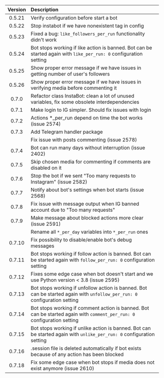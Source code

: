 | Version | Description                                        |
|:-------:|:---------------------------------------------------|
| 0.5.21  | Verify configuration before start a bot            |
| 0.5.22  | Stop instabot if we have nonexistent tag in config |
| 0.5.23  | Fixed a bug: `like_followers_per_run` functionality didn't work |
| 0.5.24  | Bot stops working if like action is banned. Bot can be started again with `like_per_run: 0` configuration setting |
| 0.5.25  | Show proper error message if we have issues in getting number of user's followers |
| 0.5.26  | Show proper error message if we have issues in verifying media before commenting it |
| 0.7.0   | Refactor class InstaBot: clean a lot of unused variables, fix some obsolete interdependencies |
| 0.7.1   | Make login to IG simpler. Should fix issues with login |
| 0.7.2   | Actions *_per_run depend on time the bot works (issue 2574) |
| 0.7.3   | Add Telegram handler package |
|         | Fix issue with posts commenting (issue 2578) |
| 0.7.4   | Bot can run many days without interruption (issue 2402) |
| 0.7.5   | Skip chosen media for commenting if comments are disabled on it |
| 0.7.6   | Stop the bot if we sent "Too many requests to Instagram" (issue 2582) |
| 0.7.7   | Notify about bot's settings when bot starts (issue 2568) |
| 0.7.8   | Fix issue with message output when IG banned account due to "Too many requests" |
| 0.7.9   | Make message about blocked actions more clear (issue 2591) |
|         | Rename all `*_per_day` variables into `*_per_run` ones |
| 0.7.10  | Fix possibility to disable/enable bot's debug messages |
| 0.7.11  | Bot stops working if follow action is banned. Bot can be started again with `follow_per_run: 0` configuration setting |
| 0.7.12  | Fixes some edge case when bot doesn't start and we use Python version < 3.8 (issue 2595) |
| 0.7.13  | Bot stops working if unfollow action is banned. Bot can be started again with `unfollow_per_run: 0` configuration setting |
| 0.7.14  | Bot stops working if comment action is banned. Bot can be started again with `comment_per_run: 0` configuration setting |
| 0.7.15  | Bot stops working if unlike action is banned. Bot can be started again with `unlike_per_run: 0` configuration setting |
| 0.7.16  | .session file is deleted automatically if bot exists because of any action has been blocked |
| 0.7.18  | Fix some edge case when bot stops if media does not exist anymore (issue 2610) |